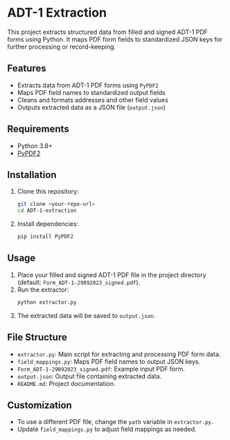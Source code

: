 # ADT-1 Extraction

This project extracts structured data from filled and signed ADT-1 PDF forms using Python. It maps PDF form fields to standardized JSON keys for further processing or record-keeping.

## Features

- Extracts data from ADT-1 PDF forms using `PyPDF2`
- Maps PDF field names to standardized output fields
- Cleans and formats addresses and other field values
- Outputs extracted data as a JSON file (`output.json`)

## Requirements

- Python 3.8+
- [PyPDF2](https://pypi.org/project/PyPDF2/)

## Installation

1. Clone this repository:
   ```sh
   git clone <your-repo-url>
   cd ADT-1-extraction
   ```
2. Install dependencies:
   ```sh
   pip install PyPDF2
   ```

## Usage

1. Place your filled and signed ADT-1 PDF file in the project directory (default: `Form_ADT-1-29092023_signed.pdf`).
2. Run the extractor:
   ```sh
   python extractor.py
   ```
3. The extracted data will be saved to `output.json`.

## File Structure

- `extractor.py`: Main script for extracting and processing PDF form data.
- `field_mappings.py`: Maps PDF field names to output JSON keys.
- `Form_ADT-1-29092023_signed.pdf`: Example input PDF form.
- `output.json`: Output file containing extracted data.
- `README.md`: Project documentation.

## Customization

- To use a different PDF file, change the `path` variable in `extractor.py`.
- Update `field_mappings.py` to adjust field mappings as needed.
